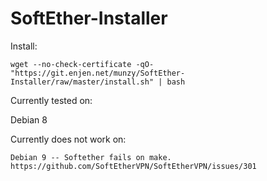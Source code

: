 # SoftEther-Installer

Install:
```
wget --no-check-certificate -qO- "https://git.enjen.net/munzy/SoftEther-Installer/raw/master/install.sh" | bash
```

Currently tested on:

  Debian 8


Currently does not work on:

    Debian 9 -- Softether fails on make. https://github.com/SoftEtherVPN/SoftEtherVPN/issues/301